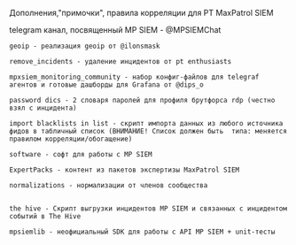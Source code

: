 Дополнения,"примочки", правила корреляции для PT MaxPatrol SIEM

telegram канал, посвященный MP SIEM - @MPSIEMChat
 ~~~~~~~~~~~~~~~~~~~~~~~~~~~~~~~~~~~~~~~~~~~~~~~~~~~~~~
 geoip - реализация geoip от @ilonsmask
 
 remove_incidents - удаление инцидентов от pt enthusiasts

 mpxsiem_monitoring_community - набор конфиг-файлов для telegraf агентов и готовые дашборды для Grafana от @dips_o
  
 password dics - 2 словаря паролей для профиля брутфорса rdp (честно взял с инцидента)
 
 import blacklists in list - скрипт импорта данных из любого источника фидов в табличный список (ВНИМАНИЕ! Список должен быть  типа: меняется правилом корреляции/обогащение)

 software - софт для работы с MP SIEM

 ExpertPacks - контент из пакетов экспертизы MaxPatrol SIEM
 
 normalizations - нормализации от членов сообщества
 

 the hive - Скрипт выгрузки инцидентов MP SIEM и связанных с инцидентом событий в The Hive
 
 mpsiemlib - неофициальный SDK для работы с API MP SIEM + unit-тесты
